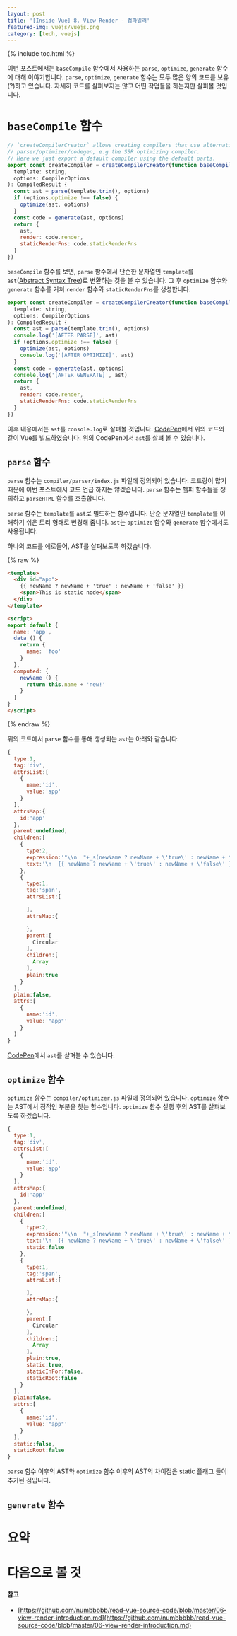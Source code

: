 ```yaml
---
layout: post
title: '[Inside Vue] 8. View Render - 컴파일러'
featured-img: vuejs/vuejs.png
category: [tech, vuejs]
---
```

{% include toc.html %}

이번 포스트에서는 `baseCompile` 함수에서 사용하는 `parse`, `optimize`, `generate` 함수에 대해 이야기합니다. `parse`, `optimize`, `generate` 함수는 모두 많은 양의 코드를 보유(?)하고 있습니다. 자세히 코드를 살펴보지는 않고 어떤 작업들을 하는지만 살펴볼 것입니다. 

# `baseCompile` 함수
```js
// `createCompilerCreator` allows creating compilers that use alternative
// parser/optimizer/codegen, e.g the SSR optimizing compiler.
// Here we just export a default compiler using the default parts.
export const createCompiler = createCompilerCreator(function baseCompile (
  template: string,
  options: CompilerOptions
): CompiledResult {
  const ast = parse(template.trim(), options)
  if (options.optimize !== false) {
    optimize(ast, options)
  }
  const code = generate(ast, options)
  return {
    ast,
    render: code.render,
    staticRenderFns: code.staticRenderFns
  }
})
```

`baseCompile` 함수를 보면, `parse` 함수에서 단순한 문자열인 `template`를 `ast`([Abstract Syntax Tree](https://ko.wikipedia.org/wiki/추상_구문_트리))로 변환하는 것을 볼 수 있습니다. 그 후 `optimize` 함수와 `generate` 함수를 거쳐 `render` 함수와 `staticRenderFns`를 생성합니다.

```js
export const createCompiler = createCompilerCreator(function baseCompile (
  template: string,
  options: CompilerOptions
): CompiledResult {
  const ast = parse(template.trim(), options)
  console.log('[AFTER PARSE]', ast)
  if (options.optimize !== false) {
    optimize(ast, options)
    console.log('[AFTER OPTIMIZE]', ast)
  }
  const code = generate(ast, options)
  console.log('[AFTER GENERATE]', ast)
  return {
    ast,
    render: code.render,
    staticRenderFns: code.staticRenderFns
  }
})
```

이후 내용에서는 `ast`를 `console.log`로 살펴볼 것입니다. [CodePen](https://codepen.io/beomy/pen/OJLbqZW?editors=1012)에서 위의 코드와 같이 Vue를 빌드하였습니다. 위의 CodePen에서 `ast`를 살펴 볼 수 있습니다.

## `parse` 함수
`parse` 함수는 `compiler/parser/index.js` 파일에 정의되어 있습니다. 코드량이 많기 때문에 이번 포스트에서 코드 언급 하지는 않겠습니다. `parse` 함수는 헬퍼 함수들을 정의하고 `parseHTML` 함수를 호출합니다.

`parse` 함수는 `template`를 `ast`로 빌드하는 함수입니다. 단순 문자열인 `template`를 이해하기 쉬운 트리 형태로 변경해 줍니다. `ast`는 `optimize` 함수와 `generate` 함수에서도 사용됩니다.

하나의 코드를 예로들어, AST를 살펴보도록 하겠습니다.

{% raw %}
```html
<template>
  <div id="app">
    {{ newName ? newName + 'true' : newName + 'false' }}
    <span>This is static node</span>
  </div>
</template>

<script>
export default {
  name: 'app',
  data () {
    return {
      name: 'foo'
    }
  },
  computed: {
    newName () {
      return this.name + 'new!'
    }
  }
}
</script>
```
{% endraw %}

위의 코드에서 `parse` 함수를 통해 생성되는 `ast`는 아래와 같습니다.

```js
{  
  type:1,
  tag:'div',
  attrsList:[  
    {  
      name:'id',
      value:'app'
    }
  ],
  attrsMap:{  
    id:'app'
  },
  parent:undefined,
  children:[  
    {  
      type:2,
      expression:'"\\n  "+_s(newName ? newName + \'true\' : newName + \'false\')+"\\n  "',
      text:'\n  {{ newName ? newName + \'true\' : newName + \'false\' }}\n  '
    },
    {  
      type:1,
      tag:'span',
      attrsList:[  

      ],
      attrsMap:{  

      },
      parent:[  
        Circular
      ],
      children:[  
        Array
      ],
      plain:true
    }
  ],
  plain:false,
  attrs:[  
    {  
      name:'id',
      value:'"app"'
    }
  ]
}
```

[CodePen](https://codepen.io/beomy/pen/OJLbqZW?editors=1012)에서 `ast`를 살펴볼 수 있습니다.

## `optimize` 함수
`optimize` 함수는 `compiler/optimizer.js` 파일에 정의되어 있습니다. `optimize` 함수는 AST에서 정적인 부분을 찾는 함수입니다. `optimize` 함수 실행 후의 AST를 살펴보도록 하겠습니다.

```js
{  
  type:1,
  tag:'div',
  attrsList:[  
    {  
      name:'id',
      value:'app'
    }
  ],
  attrsMap:{  
    id:'app'
  },
  parent:undefined,
  children:[  
    {  
      type:2,
      expression:'"\\n  "+_s(newName ? newName + \'true\' : newName + \'false\')+"\\n  "',
      text:'\n  {{ newName ? newName + \'true\' : newName + \'false\' }}\n  ',
      static:false
    },
    {  
      type:1,
      tag:'span',
      attrsList:[  

      ],
      attrsMap:{  

      },
      parent:[  
        Circular
      ],
      children:[  
        Array
      ],
      plain:true,
      static:true,
      staticInFor:false,
      staticRoot:false
    }
  ],
  plain:false,
  attrs:[  
    {  
      name:'id',
      value:'"app"'
    }
  ],
  static:false,
  staticRoot:false
}
```

`parse` 함수 이후의 AST와 `optimize` 함수 이후의 AST의 차이점은 static 플래그 들이 추가된 점입니다.

## `generate` 함수

# 요약

# 다음으로 볼 것

#### 참고
- [https://github.com/numbbbbb/read-vue-source-code/blob/master/06-view-render-introduction.md](https://github.com/numbbbbb/read-vue-source-code/blob/master/06-view-render-introduction.md)
